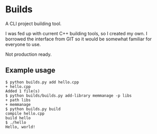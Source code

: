 # Builds
A CLI project building tool.

I was fed up with current C++ building tools, so I created my own. I borrowed the interface from GIT so it would be somewhat familiar for everyone to use.

Not production ready.

## Example usage

```
$ python builds.py add hello.cpp
+ hello.cpp
Added 1 file(s)
$ python builds/builds.py add-library memmanage -p libs
+ path libs
+ memmanage
$ python builds.py build
compile hello.cpp
build hello
$ ./hello
Hello, world!
```
